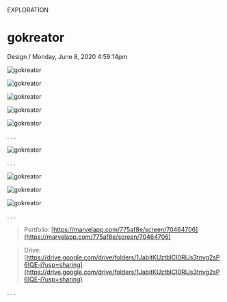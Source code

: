 <p class="type">EXPLORATION</p>

# gokreator

<p class="meta">Design  /  Monday, June 8, 2020 4:59:14pm</p>

![gokreator](../assets/images/works/details/239-creco/ilus-2.jpg)

![gokreator](../assets/images/works/details/239-creco/ilus-3.jpg)

![gokreator](../assets/images/works/details/239-creco/ilus-4.jpg)

![gokreator](../assets/images/works/details/239-creco/ilus-5.jpg)

![gokreator](../assets/images/works/details/239-creco/ilus-1.jpg)

<p class="caption">. . .</p>

![gokreator](../assets/images/works/details/239-creco/gokreator-site-map.png)

<p class="caption">. . .</p>

![gokreator](../assets/images/works/details/239-creco/gokreator.jpg)

![gokreator](../assets/images/works/details/239-creco/gokreator-dashboard.jpg)

![gokreator](../assets/images/works/details/239-creco/gokreator-app.jpg)

<p class="caption">. . .</p>

> Portfolio: [https://marvelapp.com/775af8e/screen/70464706](https://marvelapp.com/775af8e/screen/70464706)

> Drive: [https://drive.google.com/drive/folders/1JabitKUztbICI0RlJs3tnvg2sP6IQE-j?usp=sharing](https://drive.google.com/drive/folders/1JabitKUztbICI0RlJs3tnvg2sP6IQE-j?usp=sharing)

<p class="caption">. . .</p>
